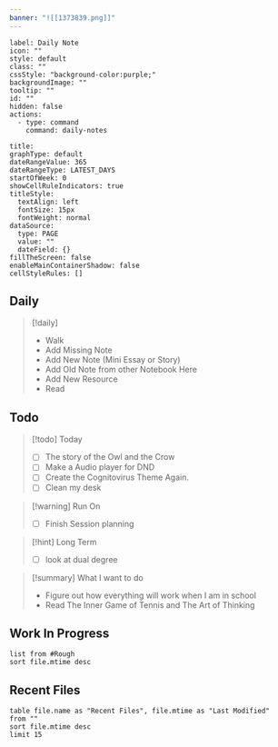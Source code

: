 ```yaml
---
banner: "![[1373839.png]]"
---
```



```meta-bind-button
label: Daily Note
icon: ""
style: default
class: ""
cssStyle: "background-color:purple;"
backgroundImage: ""
tooltip: ""
id: ""
hidden: false
actions:
  - type: command
    command: daily-notes

```

```contributionGraph
title: 
graphType: default
dateRangeValue: 365
dateRangeType: LATEST_DAYS
startOfWeek: 0
showCellRuleIndicators: true
titleStyle:
  textAlign: left
  fontSize: 15px
  fontWeight: normal
dataSource:
  type: PAGE
  value: ""
  dateField: {}
fillTheScreen: false
enableMainContainerShadow: false
cellStyleRules: []

```

## Daily 

> [!daily]
> - Walk 
> - Add Missing Note
> - Add New Note (Mini Essay or Story)
> - Add Old Note from other Notebook Here 
> - Add New Resource 
> - Read

## Todo

> [!todo]  Today
> - [ ] The story of the Owl and the Crow
> - [ ] Make a Audio player for DND 
> - [ ] Create the Cognitovirus Theme Again.
> - [ ] Clean my desk
 
> [!warning]  Run On
 >  - [ ] Finish Session planning 


> [!hint]  Long Term  
> - [ ] look at dual degree 
 
> [!summary] What I want to do
> - Figure out how everything will work when I am in school
> - Read The Inner Game of Tennis and The Art of Thinking

## Work In Progress 

```dataview
list from #Rough 
sort file.mtime desc
```

## Recent Files
```dataview
table file.name as "Recent Files", file.mtime as "Last Modified"
from ""
sort file.mtime desc
limit 15
```
